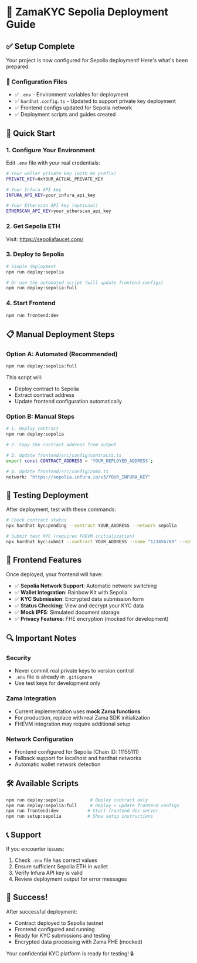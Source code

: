 # 🚀 ZamaKYC Sepolia Deployment Guide

## ✅ Setup Complete

Your project is now configured for Sepolia deployment! Here's what's been prepared:

### 📁 Configuration Files
- ✅ `.env` - Environment variables for deployment
- ✅ `hardhat.config.ts` - Updated to support private key deployment
- ✅ Frontend configs updated for Sepolia network
- ✅ Deployment scripts and guides created

## 🔧 Quick Start

### 1. Configure Your Environment

Edit `.env` file with your real credentials:

```bash
# Your wallet private key (with 0x prefix)
PRIVATE_KEY=0xYOUR_ACTUAL_PRIVATE_KEY

# Your Infura API key
INFURA_API_KEY=your_infura_api_key

# Your Etherscan API key (optional)
ETHERSCAN_API_KEY=your_etherscan_api_key
```

### 2. Get Sepolia ETH

Visit: https://sepoliafaucet.com/

### 3. Deploy to Sepolia

```bash
# Simple deployment
npm run deploy:sepolia

# Or use the automated script (will update frontend configs)
npm run deploy:sepolia:full
```

### 4. Start Frontend

```bash
npm run frontend:dev
```

## 📋 Manual Deployment Steps

### Option A: Automated (Recommended)
```bash
npm run deploy:sepolia:full
```
This script will:
- Deploy contract to Sepolia
- Extract contract address
- Update frontend configuration automatically

### Option B: Manual Steps
```bash
# 1. Deploy contract
npm run deploy:sepolia

# 2. Copy the contract address from output

# 3. Update frontend/src/config/contracts.ts
export const CONTRACT_ADDRESS = 'YOUR_DEPLOYED_ADDRESS';

# 4. Update frontend/src/config/zama.ts
network: "https://sepolia.infura.io/v3/YOUR_INFURA_KEY"
```

## 🧪 Testing Deployment

After deployment, test with these commands:

```bash
# Check contract status
npx hardhat kyc:pending --contract YOUR_ADDRESS --network sepolia

# Submit test KYC (requires FHEVM initialization)
npx hardhat kyc:submit --contract YOUR_ADDRESS --name "123456789" --nationality "1" --birthyear "1990" --hash "999888777666" --network sepolia
```

## 🎯 Frontend Features

Once deployed, your frontend will have:

- ✅ **Sepolia Network Support**: Automatic network switching
- ✅ **Wallet Integration**: Rainbow Kit with Sepolia
- ✅ **KYC Submission**: Encrypted data submission form
- ✅ **Status Checking**: View and decrypt your KYC data
- ✅ **Mock IPFS**: Simulated document storage
- ✅ **Privacy Features**: FHE encryption (mocked for development)

## 🔍 Important Notes

### Security
- Never commit real private keys to version control
- `.env` file is already in `.gitignore`
- Use test keys for development only

### Zama Integration
- Current implementation uses **mock Zama functions**
- For production, replace with real Zama SDK initialization
- FHEVM integration may require additional setup

### Network Configuration
- Frontend configured for Sepolia (Chain ID: 11155111)
- Fallback support for localhost and hardhat networks
- Automatic wallet network detection

## 🛠 Available Scripts

```bash
npm run deploy:sepolia          # Deploy contract only
npm run deploy:sepolia:full     # Deploy + update frontend configs
npm run frontend:dev           # Start frontend dev server
npm run setup:sepolia          # Show setup instructions
```

## 📞 Support

If you encounter issues:

1. Check `.env` file has correct values
2. Ensure sufficient Sepolia ETH in wallet
3. Verify Infura API key is valid
4. Review deployment output for error messages

## 🎉 Success!

After successful deployment:
- Contract deployed to Sepolia testnet
- Frontend configured and running
- Ready for KYC submissions and testing
- Encrypted data processing with Zama FHE (mocked)

Your confidential KYC platform is ready for testing! 🔒